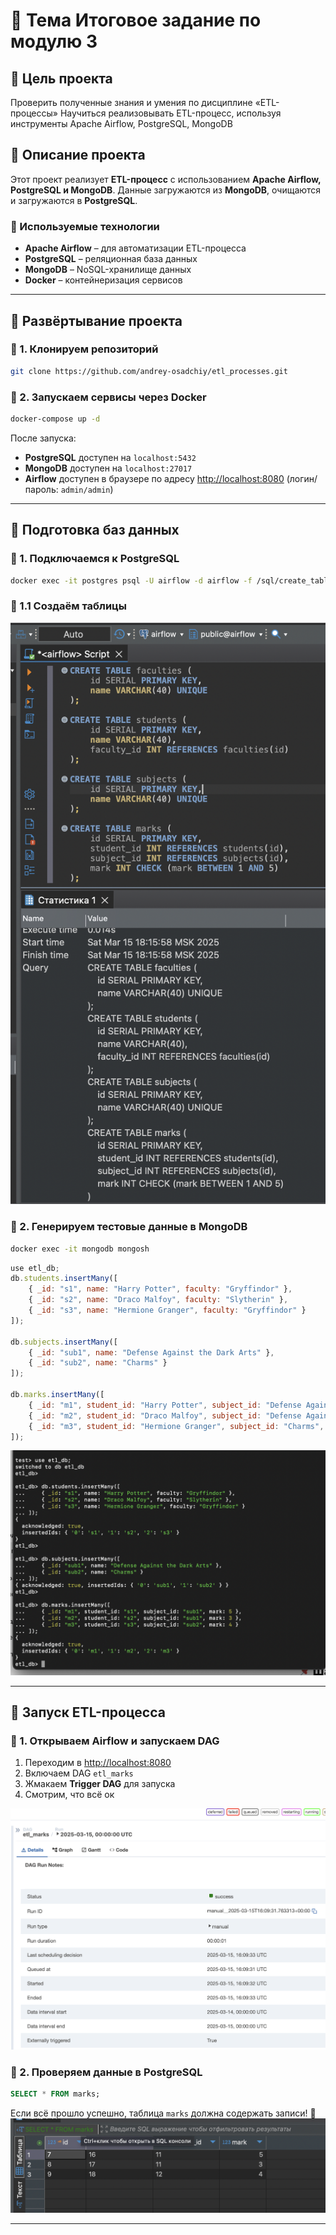
# 📌 Тема Итоговое задание по модулю 3

## 📌 Цель проекта
Проверить полученные знания и умения по дисциплине «ETL-процессы»
Научиться реализовывать ETL-процесс, используя инструменты Apache Airflow, PostgreSQL,  MongoDB

## 📌 Описание проекта

Этот проект реализует **ETL-процесс** с использованием **Apache Airflow, PostgreSQL и MongoDB**. Данные загружаются из **MongoDB**, очищаются и загружаются в **PostgreSQL**.

### 🔹 Используемые технологии

- **Apache Airflow** – для автоматизации ETL-процесса
- **PostgreSQL** – реляционная база данных
- **MongoDB** – NoSQL-хранилище данных
- **Docker** – контейнеризация сервисов

---

## 📌 Развёртывание проекта

### 🔹 1. Клонируем репозиторий

```bash
git clone https://github.com/andrey-osadchiy/etl_processes.git
```


### 🔹 2. Запускаем сервисы через Docker

```bash
docker-compose up -d
```

После запуска:

- **PostgreSQL** доступен на `localhost:5432`
- **MongoDB** доступен на `localhost:27017`
- **Airflow** доступен в браузере по адресу [http://localhost:8080](http://localhost:8080) (логин/пароль: `admin/admin`)

---

## 📌 Подготовка баз данных

### 🔹 1. Подключаемся к PostgreSQL 

```bash
docker exec -it postgres psql -U airflow -d airflow -f /sql/create_tables.sql
```
### 🔹 1.1 Cоздаём таблицы

![создание таблиц](https://raw.githubusercontent.com/andrey-osadchiy/etl_processes/main/final_projet/img/Снимок%20экрана%202025-03-15%20в%2018.16.20.png)

### 🔹 2. Генерируем тестовые данные в MongoDB

```bash
docker exec -it mongodb mongosh
```

```javascript
use etl_db;
db.students.insertMany([
    { _id: "s1", name: "Harry Potter", faculty: "Gryffindor" },
    { _id: "s2", name: "Draco Malfoy", faculty: "Slytherin" },
    { _id: "s3", name: "Hermione Granger", faculty: "Gryffindor" }
]);

db.subjects.insertMany([
    { _id: "sub1", name: "Defense Against the Dark Arts" },
    { _id: "sub2", name: "Charms" }
]);

db.marks.insertMany([
    { _id: "m1", student_id: "Harry Potter", subject_id: "Defense Against the Dark Arts", mark: 5 },
    { _id: "m2", student_id: "Draco Malfoy", subject_id: "Defense Against the Dark Arts", mark: 3 },
    { _id: "m3", student_id: "Hermione Granger", subject_id: "Charms", mark: 4 }
]);
```
![создание таблиц и их наполнение](https://raw.githubusercontent.com/andrey-osadchiy/etl_processes/main/final_projet/img/Снимок%20экрана%202025-03-15%20в%2018.19.41.png)


---

## 📌 Запуск ETL-процесса

### 🔹 1. Открываем Airflow и запускаем DAG

1. Переходим в [http://localhost:8080](http://localhost:8080)
2. Включаем DAG `etl_marks`
3. Жмакаем **Trigger DAG** для запуска
4. Смотрим, что всё ок
  
![эйрфлоу](https://raw.githubusercontent.com/andrey-osadchiy/etl_processes/main/final_projet/img/Снимок%20экрана%202025-03-15%20в%2019.44.14.png)

### 🔹 2. Проверяем данные в PostgreSQL

```sql
SELECT * FROM marks;
```

Если всё прошло успешно, таблица `marks` должна содержать записи! 🎉
![таблица marks](https://raw.githubusercontent.com/andrey-osadchiy/etl_processes/main/final_projet/img/Снимок%20экрана%202025-03-15%20в%2022.26.23.png)

---


